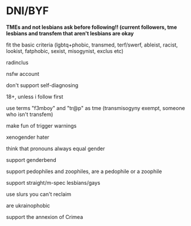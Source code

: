 # DNI/BYF


**TMEs and not lesbians ask before following!! (current followers, tme lesbians and transfem that aren't lesbians are okay**

fit the basic criteria (lgbtq+phobic, transmed, terf/swerf, ableist, racist, lookist, fatphobic, sexist, misogynist, exclus etc)

radinclus

nsfw account

don't support self-diagnosing

18+, unless i follow first

use terms "f3mboy" and "tr@p" as tme (transmisogyny exempt, someone who isn't transfem)

make fun of trigger warnings

xenogender hater

think that pronouns always equal gender

support genderbend

support pedophiles and zoophiles, are a pedophile or a zoophile

support straight/m-spec lesbians/gays

use slurs you can't reclaim

are ukrainophobic

support the annexion of Crimea

